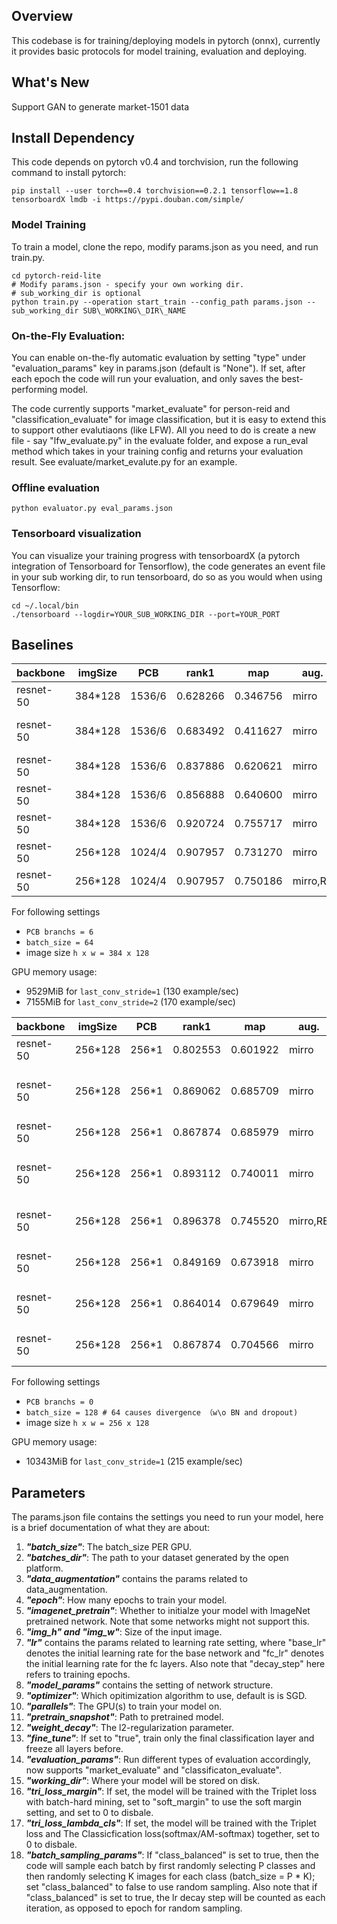 ## Overview

This codebase is for training/deploying models in pytorch (onnx), 
currently it provides basic protocols for model training, evaluation and deploying.

## What's New

Support GAN to generate market-1501 data

## Install Dependency

This code depends on pytorch v0.4 and torchvision, run the 
following command to install pytorch:

```
pip install --user torch==0.4 torchvision==0.2.1 tensorflow==1.8 tensorboardX lmdb -i https://pypi.douban.com/simple/
```

### Model Training

To train a model, clone the repo, modify params.json as you need, and run train.py.

```
cd pytorch-reid-lite
# Modify params.json - specify your own working dir.
# sub_working_dir is optional
python train.py --operation start_train --config_path params.json --sub_working_dir SUB\_WORKING\_DIR\_NAME
```

### On-the-Fly Evaluation:

You can enable on-the-fly automatic evaluation by setting "type" under "evaluation_params" key in params.json (default is "None"). If set, after each epoch the code will run your evaluation, and only saves the best-performing model.

The code currently supports "market\_evaluate" for person-reid and "classification\_evaluate" for image classification, but it is easy to extend this to support other evalutiaons (like LFW). All you need to do is create a new file - say "lfw\_evaluate.py" in the evaluate folder, and expose a run\_eval method which takes in your training config and returns your evaluation result. See evaluate/market\_evalute.py for an example.

### Offline evaluation
```
python evaluator.py eval_params.json 
```

### Tensorboard visualization

You can visualize your training progress with tensorboardX (a pytorch integration of Tensorboard for Tensorflow), the code generates an event file in your sub working dir, to run tensorboard, do so as you would when using Tensorflow: 
```
cd ~/.local/bin
./tensorboard --logdir=YOUR_SUB_WORKING_DIR --port=YOUR_PORT
```

## Baselines
backbone | imgSize | PCB | rank1  | map | aug. | batchsize | comments
--- | --- | --- | --- | --- | --- | --- | ---
resnet-50 | 384*128 |1536/6 |0.628266|0.346756|mirro | 64*1 |classifier no bias
resnet-50 | 384*128 |1536/6 |0.683492|0.411627|mirro | 64*1 |weight_decay from 4e-5 to 5e-4
resnet-50 | 384*128 |1536/6 |0.837886|0.620621|mirro | 64*1 |add dropout before PCB
resnet-50 | 384*128 |1536/6 |0.856888|0.640600|mirro | 64*1 |last_conv_stride=1
resnet-50 | 384*128 |1536/6 |0.920724|0.755717|mirro | 64*1 |add BN to pcb stripe
resnet-50 | 256*128 |1024/4 |0.907957|0.731270|mirro | 32*1 |120 epoch, decay per 40
resnet-50 | 256*128 |1024/4 |0.907957|0.750186|mirro,RE | 32*1 |120 epoch, decay per 40

For following settings
- `PCB branchs = 6`
- `batch_size = 64`
- image size `h x w = 384 x 128`

GPU memory usage:
- 9529MiB for `last_conv_stride=1` (130 example/sec)
- 7155MiB for `last_conv_stride=2` (170 example/sec)

backbone | imgSize | PCB | rank1  | map | aug. | batchsize | comments
--- | --- | --- | --- | --- | --- | --- | ---
resnet-50 | 256*128 |256*1 |0.802553|0.601922|mirro | 128*1 | last_stride=1
resnet-50 | 256*128 |256*1 |0.869062|0.685709|mirro | 128*1 | add BN, Dropout after feature layer
resnet-50 | 256*128 |256*1 |0.867874|0.685979|mirro | 128*1 | cls no bias (not use)
resnet-50 | 256*128 |256*1 |0.893112|0.740011|mirro | 32*1 | add BN, Dropout after feature layer
resnet-50 | 256*128 |256*1 |0.896378|0.745520|mirro,RE | 32*1 | 120 epoch, decay per 40
resnet-50 | 256*128 |256*1 |0.849169|0.673918|mirro | 32*1 | adam, epoch 20 lr decay
resnet-50 | 256*128 |256*1 |0.864014|0.679649|mirro | 32*1 | adam, epoch 40 lr decay
resnet-50 | 256*128 |256*1 |0.867874|0.704566|mirro | 32*1 | global_pool 2048d as feature

For following settings
- `PCB branchs = 0`
- `batch_size = 128 # 64 causes divergence （w\o BN and dropout)`
- image size `h x w = 256 x 128`

GPU memory usage:
- 10343MiB for `last_conv_stride=1` (215 example/sec)



## Parameters

The params.json file contains the settings you need to run your model, here is a brief 
documentation of what they are about:

1. ***"batch\_size"***: The batch\_size PER GPU.
2. ***"batches\_dir"***: The path to your dataset generated by the open platform.
3. ***"data\_augmentation"*** contains the params related to data\_augmentation.
4. ***"epoch"***: How many epochs to train your model.
5. ***"imagenet\_pretrain"***: Whether to initialze your model with ImageNet pretrained network. Note that some networks might not support this.
6. ***"img\_h" and "img\_w"***: Size of the input image.
7. ***"lr"*** contains the params related to learning rate setting, where "base\_lr" denotes the initial learning rate for the base network and "fc\_lr" denotes the initial learning rate for the fc layers. Also note that "decay_step" here refers to training epochs.
8. ***"model\_params"*** contains the setting of network structure.
9. ***"optimizer"***: Which opitimization algorithm to use, default is is SGD.
10. ***"parallels"***: The GPU(s) to train your model on.
11. ***"pretrain\_snapshot"***: Path to pretrained model.
12. ***"weight\_decay"***: The l2-regularization parameter.
13. ***"fine\_tune"***: If set to "true", train only the final classification layer and freeze all layers before.
14. ***"evaluation\_params"***: Run different types of evaluation accordingly, now supports "market\_evaluate" and "classificaton\_evaluate".
15. ***"working\_dir"***: Where your model will be stored on disk.
19. ***"tri\_loss\_margin"***: If set, the model will be trained with the Triplet loss with batch-hard mining, set to "soft\_margin" to use the soft margin setting, and set to 0 to disbale.
20. ***"tri\_loss\_lambda\_cls"***: If set, the model will be trained with the Triplet loss and The Classicfication loss(softmax/AM-softmax) together, set to 0 to disbale.
21. ***"batch\_sampling\_params"***: If "class\_balanced" is set to true, then the code will sample each batch by first randomly selecting P classes and then randomly selecting K images for each class (batch\_size = P * K); set "class\_balanced" to false to use random sampling. Also note that if "class\_balanced" is set to true, the lr decay step will be counted as each iteration, as opposed to epoch for random sampling.
